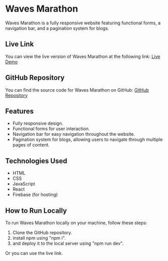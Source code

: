 # Waves Marathon

Waves Marathon is a fully responsive website featuring functional forms, a navigation bar, and a pagination system for blogs.

## Live Link

You can view the live version of Waves Marathon at the following link:
[Live Demo](https://shabuj-global.web.app/)

## GitHub Repository

You can find the source code for Waves Marathon on GitHub:
[GitHub Repository](https://github.com/Riyaz350/Shabuj-Global)

## Features

- Fully responsive design.
- Functional forms for user interaction.
- Navigation bar for easy navigation throughout the website.
- Pagination system for blogs, allowing users to navigate through multiple pages of content.

## Technologies Used

- HTML
- CSS
- JavaScript
- React
- Firebase (for hosting)

## How to Run Locally

To run Waves Marathon locally on your machine, follow these steps:

1. Clone the GitHub repository.
2. install npm using "npm i".
3. and deploy it to the local server using "npm run dev".

Or you can use the live link.
